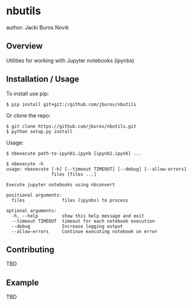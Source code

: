 nbutils
===============================

author: Jacki Buros Novik

Overview
--------

Utilities for working with Jupyter notebooks (ipynbs)

Installation / Usage
--------------------

To install use pip:

    $ pip install git+git://github.com/jburos/nbutils


Or clone the repo:

    $ git clone https://github.com/jburos/nbutils.git
    $ python setup.py install

Usage: 

    $ nbexecute path-to-ipynb1.ipynb [ipynb2.ipynb] ... 

```
$ nbexecute -h
usage: nbexecute [-h] [--timeout TIMEOUT] [--debug] [--allow-errors]
                 files [files ...]

Execute jupyter notebooks using nbconvert

positional arguments:
  files              files (ipynbs) to process

optional arguments:
  -h, --help         show this help message and exit
  --timeout TIMEOUT  timeout for each notebook execution
  --debug            Increase logging output
  --allow-errors     Continue executing notebook on error
  ```

    
Contributing
------------

TBD

Example
-------

TBD
